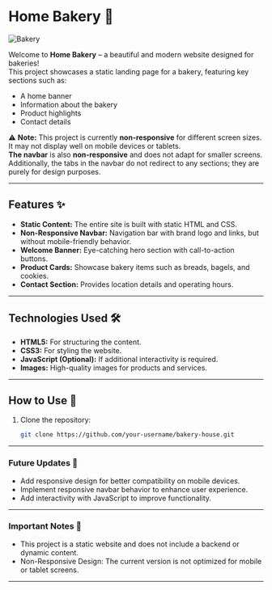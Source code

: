 # Home Bakery 🍞  

![Bakery](https://github.com/user-attachments/assets/cb850ca1-1c3b-47ad-9e16-191711dd2df6)

Welcome to **Home Bakery** – a beautiful and modern website designed for bakeries!  
This project showcases a static landing page for a bakery, featuring key sections such as:  
- A home banner  
- Information about the bakery  
- Product highlights  
- Contact details  

⚠ **Note:** This project is currently **non-responsive** for different screen sizes.  
It may not display well on mobile devices or tablets.  
**The navbar** is also **non-responsive** and does not adapt for smaller screens.  
Additionally, the tabs in the navbar do not redirect to any sections; they are purely for design purposes.   

---

## Features ✨
- **Static Content:** The entire site is built with static HTML and CSS.  
- **Non-Responsive Navbar:** Navigation bar with brand logo and links, but without mobile-friendly behavior.  
- **Welcome Banner:** Eye-catching hero section with call-to-action buttons.  
- **Product Cards:** Showcase bakery items such as breads, bagels, and cookies.  
- **Contact Section:** Provides location details and operating hours.  

---

## Technologies Used 🛠️  
- **HTML5:** For structuring the content.  
- **CSS3:** For styling the website.  
- **JavaScript (Optional):** If additional interactivity is required.  
- **Images:** High-quality images for products and services.  

---

## How to Use 🚀  
1. Clone the repository:
   
   ```bash
   git clone https://github.com/your-username/bakery-house.git  

---

### Future Updates 🔄
- Add responsive design for better compatibility on mobile devices.
- Implement responsive navbar behavior to enhance user experience.
- Add interactivity with JavaScript to improve functionality.

---

### Important Notes 📢
- This project is a static website and does not include a backend or dynamic content.
- Non-Responsive Design: The current version is not optimized for mobile or tablet screens.

---
